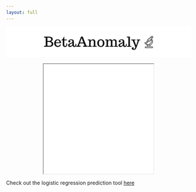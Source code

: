 ```yaml
---
layout: full
---
```



![betaanomaly.png.png](./assets/img/betaanomaly.png)

<!--
<iframe src="assets/html/one.html" width="750px" height="530px" frameborder="0" position="relative">Genre plot</iframe>
-->
<iframe src="assets/html/one.html" style="display: block; margin: auto; width: 300px; height: 300px; frameborder: 0;"></iframe>

Check out the logistic regression prediction tool [here](https://scherkao31.github.io/ada-template-website/assets/html/one.html)
